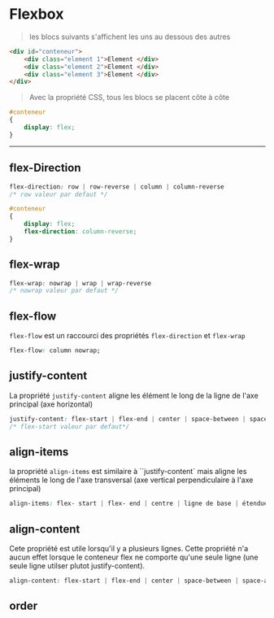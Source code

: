 # Flexbox

> les blocs suivants s'affichent les uns au dessous des autres

````html
<div id="conteneur">
    <div class="element 1">Element </div>
    <div class="element 2">Element </div>
    <div class="element 3">Element </div>
</div>
````

> Avec la propriété CSS, tous les blocs se placent côte à côte

````CSS
#conteneur
{
    display: flex;
}
````

---

## flex-Direction

````css
flex-direction: row | row-reverse | column | column-reverse
/* row valeur par defaut */
````

````css
#conteneur
{
    display: flex;
    flex-direction: column-reverse;
}
````

## flex-wrap

````css
flex-wrap: nowrap | wrap | wrap-reverse
/* nowrap valeur par defaut */
````

## flex-flow

``flex-flow`` est un raccourci des propriétés ``flex-direction`` et ``flex-wrap``

````css
flex-flow: column nowrap;
````

## justify-content

La propriété `justify-content` aligne les élément le long de la ligne de l'axe principal (axe horizontal)

````css
justify-content: flex-start | flex-end | center | space-between | space-around
/* flex-start valeur par defaut*/
````

## align-items

la propriété `align-items` est similaire à ``justify-content` mais aligne les éléments le long de l'axe transversal (axe vertical perpendiculaire à l'axe principal)

````css
align-items: flex- start | flex- end | centre | ligne de base | étendue
````

## align-content

Cete propriété est utile lorsqu'il y a plusieurs lignes. Cette propriété n'a aucun effet lorsque le conteneur flex ne comporte qu'une seule ligne (une seule ligne utilser plutot justify-content).

````css
align-content: flex-start | flex-end | center | space-between | space-around | stretch
````

## order
